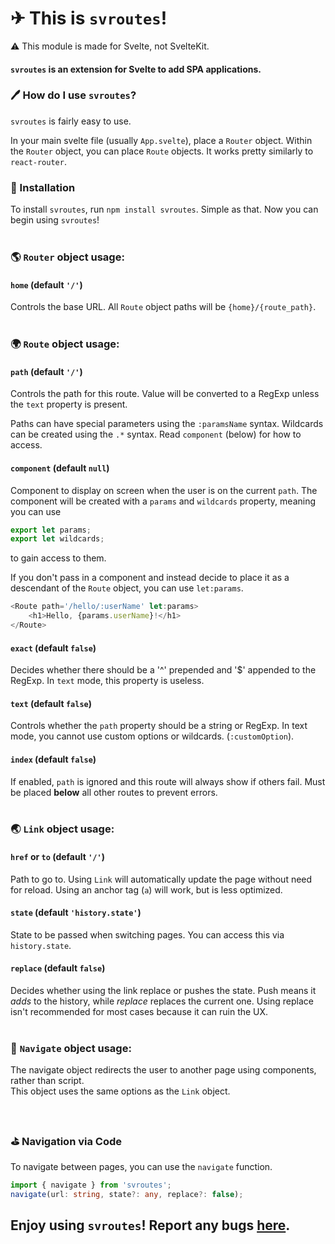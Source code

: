 # ✈ This is `svroutes`!

⚠ This module is made for Svelte, not SvelteKit.

#### `svroutes` is an extension for Svelte to add SPA applications.

### 🖊 How do I use `svroutes`?

`svroutes` is fairly easy to use.

In your main svelte file (usually `App.svelte`), place a `Router` object. Within the `Router` object, you can place `Route` objects. It works pretty similarly to `react-router`.

### 📩 Installation

To install `svroutes`, run `npm install svroutes`.
Simple as that. Now you can begin using `svroutes`!
<br/>
<br/>

### 🌎 `Router` object usage:

#### `home` (default `'/'`)

Controls the base URL. All `Route` object paths will be `{home}/{route_path}`.
<br/>
<br/>

### 🌍 `Route` object usage:

#### `path` (default `'/'`)

Controls the path for this route. Value will be converted to a RegExp unless the `text` property is present.

Paths can have special parameters using the `:paramsName` syntax. Wildcards can be created using the `.*` syntax.
Read `component` (below) for how to access.

#### `component` (default `null`)

Component to display on screen when the user is on the current `path`.
The component will be created with a `params` and `wildcards` property, meaning you can use

```js
export let params;
export let wildcards;
```

to gain access to them.

If you don't pass in a component and instead decide to place it as a descendant of the `Route` object, you can use `let:params`.

```js
<Route path='/hello/:userName' let:params>
	<h1>Hello, {params.userName}!</h1>
</Route>
```

#### `exact` (default `false`)

Decides whether there should be a '^' prepended and '$' appended to the RegExp. In `text` mode, this property is useless.

#### `text` (default `false`)

Controls whether the `path` property should be a string or RegExp.
In text mode, you cannot use custom options or wildcards. (`:customOption`).

#### `index` (default `false`)

If enabled, `path` is ignored and this route will always show if others fail.
Must be placed **below** all other routes to prevent errors.
<br/>
<br/>

### 🌏 `Link` object usage:

#### `href` or `to` (default `'/'`)

Path to go to. Using `Link` will automatically update the page without need for reload. Using an anchor tag (`a`) will work, but is less optimized.

#### `state` (default `'history.state'`)

State to be passed when switching pages. You can access this via `history.state`.

#### `replace` (default `false`)

Decides whether using the link replace or pushes the state. Push means it _adds_ to the history, while _replace_ replaces the current one. Using replace isn't recommended for most cases because it can ruin the UX.
<br/>
<br/>

### 🚅 `Navigate` object usage:

The navigate object redirects the user to another page using components, rather than script.
<br/>This object uses the same options as the `Link` object.

<br/>

### ⛳ Navigation via Code

To navigate between pages, you can use the `navigate` function.

```ts
import { navigate } from 'svroutes';
navigate(url: string, state?: any, replace?: false);
```

## Enjoy using `svroutes`! Report any bugs [here](https://github.com/Battledash-2/svelte-router#readme).
